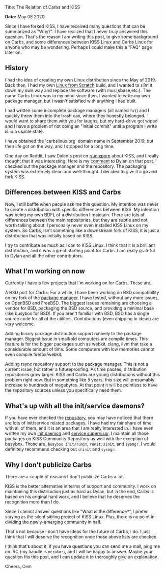 Title: The Relation of Carbs and KISS

**Date:** May 08 2020

Since I have forked KISS, I have received many questions
that can be summarized as "Why?". I have realized that I
never truly answered this question. That's the reason I am
writing this post, to give some background on Carbs, and
some differences between KISS Linux and Carbs Linux for
anyone who may be wondering. Perhaps I could make this a
"FAQ" page later on.

History
-------

I had the idea of creating my own Linux distribution since
the May of 2019. Back then, I had my own [Linux from Scratch]
build, and I wanted to slim it down my own way and replace
the software (with musl,sbase,etc.). The name Carbs Linux
was in my mind since then. I wanted to write my own package
manager, but I wasn't satisfied with anything I had built.

I had written some incomplete package managers (all named `fat`)
and I quickly threw them into the trash can, where they
honestly belonged. I would want to share them with you for
laughs, but my hard-drive got wiped and I have a problem
of not doing an "initial commit" until a program I write
is in a usable state.

I have obtained the 'carbslinux.org' domain name in September
2019, but then life got on the way, and I stopped for a long
time.

One day on Reddit, I saw Dylan's post on [r/unixporn] about
KISS, and I really thought that it was interesting. Here is
my [comment] to Dylan on that post. I checked out the package
manager and the repository. The packaging system was extremely
clean and well-thought. I decided to give it a go and fork
KISS.

[Linux from Scratch]: https://linuxfromscratch.org
[r/unixporn]:         https://reddit.com/r/unixporn
[comment]:            https://www.reddit.com/r/unixporn/comments/ducd34/sowm_kiss_d/f7lua7x


Differences between KISS and Carbs
----------------------------------

Now, I still baffle when people ask me this question. My
intention was never to create a distribution with specific
differences between KISS. My intention was being my own
BDFL of a distribution I maintain. There are lots of
differences between the main repositories, but they are subtle
and not worth talking about. I personally never even installed
KISS Linux on my system. So Carbs, isn't something like a
downstream fork of KISS, it is just a distribution that was
initially based on KISS.

I try to contribute as much as I can to KISS Linux. I think
that it is a brilliant distribution, and it was a great starting
point for Carbs. I am really grateful to Dylan and all the
other contributors.


What I'm working on now
-----------------------

Currently I have a few projects that I'm working on for Carbs.
These are,

A BSD port for Carbs. For a while, I have been working on BSD
compatibility on my fork of the [package manager]. I have tested,
without any more issues, on OpenBSD and FreeBSD. The biggest
issues remaining are choosing a vendor for BSD, packaging the
BSD source, and providing a minimal base (like busybox for BSD).
If you aren't familiar with BSD, BSD has a single source code
for all of the utilities. Contributions (even chipping in ideas)
are very welcome.

Adding binary package distribution support natively to the package
manager. Biggest issue in small/old computers are compile times.
This feature is for the bigger packages such as webkit, clang,
llvm that take a considerable amount of time. Some computers
with low memories cannot even compile firefox/webkit.

Adding rsync repository support to the package manager. This
is not a current issue, but rather a futureproofing. As time
passes, distribution repositories grow larger. KISS and Carbs
are young distributions without this problem right now. But
in something like 5 years, this size will presumably increase
to hundreds of megabytes. At that point it will be pointless
to have the repository sources unless you specifically need them.


[package manager]: https://github.com/carbslinux/kiss


What's up with all the init/service daemons?
--------------------------------------------

If you have ever checked the [repository], you may have noticed
that there are lots of init/service related packages. I have had
my fair share of time with all of them, and it is an area that I
am really interested in. I have even written my own [init daemon]
and [service supervisor]. I maintain all those packages on KISS
Community Repository as well with the exception of busybox. Those
are, `busybox init/runit`, `runit`, `sinit`, and `sysmgr`. I would
definitely recommend checking out `shinit` and `sysmgr`.

[repository]:         https://github.com/carbslinux/repository
[init daemon]:        https://github.com/cemkeylan/shinit
[service supervisor]: https://github.com/cemkeylan/sysmgr


Why I don't publicize Carbs
---------------------------

There are a couple of reasons I don't publicize Carbs a lot.

KISS is the better alternative in terms of support and community.
I work on maintaining this distribution just as hard as Dylan,
but in the end, Carbs is based on his original hard work, and I
believe that he deserves the recognition more than I do.

Since I cannot answer questions like "What is the difference?", I
prefer staying as the silent sibling project of KISS Linux. Plus,
there is no point in dividing the newly-emerging community in half.

That's not because I don't have ideas for the future of Carbs, I
do. I just think that I will deserve the recognition once those
above lists are checked.


I think that's about it, if you have questions you can send me a
mail, ping me on IRC (my handle is `merakor`), and I will be happy
to answer. Maybe your question fits this post, and I can update it
to thoroughly give an explanation.

Cheers,
Cem
